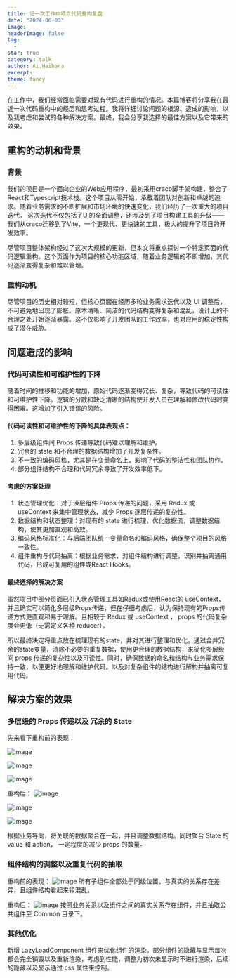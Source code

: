 ```yaml
---
title: 记一次工作中项目代码重构复盘
date: "2024-06-03"
image: 
headerImage: false
tag:
  -
star: true
category: talk
author: Ai.Haibara
excerpt: 
theme: fancy
---
```


在工作中，我们经常面临需要对现有代码进行重构的情况。本篇博客将分享我在最近一次代码重构中的经历和思考过程。我将详细讨论问题的根源、造成的影响，以及我考虑和尝试的各种解决方案。最终，我会分享我选择的最佳方案以及它带来的效果。

## 重构的动机和背景

### 背景
我们的项目是一个面向企业的Web应用程序，最初采用craco脚手架构建，整合了React和Typescript技术栈。这个项目从零开始，承载着团队对创新和卓越的追求。随着业务需求的不断扩展和市场环境的快速变化，我们经历了一次重大的项目迭代。
这次迭代不仅包括了UI的全面调整，还涉及到了项目构建工具的升级——我们从craco迁移到了Vite，一个更现代、更快速的工具，极大的提升了项目的开发效率。

尽管项目整体架构经过了这次大规模的更新，但本文将重点探讨一个特定页面的代码逻辑重构。这个页面作为项目的核心功能区域，随着业务逻辑的不断增加，其代码逐渐变得复杂和难以管理。

### 重构动机
尽管项目的历史相对较短，但核心页面在经历多轮业务需求迭代以及 UI 调整后，不可避免地出现了膨胀。原本清晰、简洁的代码结构变得复杂和混乱，设计上的不合理之处开始逐渐暴露。这不仅影响了开发团队的工作效率，也对应用的稳定性构成了潜在威胁。

## 问题造成的影响

### 代码可读性和可维护性的下降
随着时间的推移和功能的增加，原始代码逐渐变得冗长、复杂，导致代码的可读性和可维护性下降。逻辑的分散和缺乏清晰的结构使开发人员在理解和修改代码时变得困难。这增加了引入错误的风险。

#### 代码可读性和可维护性的下降的具体表现点：
1. 多层级组件间 Props 传递导致代码难以理解和维护。
2. 冗余的 state 和不合理的数据结构增加了开发复杂性。
3. 不一致的编码风格，尤其是在变量命名上，影响了代码的整洁性和团队协作。
4. 部分组件结构不合理和代码冗余导致了开发效率低下。

#### 考虑的方案处理

1. 状态管理优化：对于深层组件 Props 传递的问题，采用 Redux 或 useContext 来集中管理状态，减少 Props 逐层传递的复杂性。
2. 数据结构和状态整理：对现有的 state 进行梳理，优化数据流，调整数据结构，使其更加直观和高效。
3. 编码风格标准化：与后端团队统一变量命名和编码风格，确保整个项目的风格一致性。
4. 组件重构与代码抽离：根据业务需求，对组件结构进行调整，识别并抽离通用代码，形成可复用的组件或React Hooks。


#### 最终选择的解决方案

虽然项目中部分页面已引入状态管理工具如Redux或使用React的 useContext，并且确实可以简化多层级Props传递，但在仔细考虑后，认为保持现有的Props传递方式更直观和易于理解。且相较于 Redux 或 useContext ， props 的代码复杂度会更低（无需定义各种 reducer）。

所以最终决定将重点放在梳理现有的state，并对其进行整理和优化。通过合并冗余的state变量，消除不必要的重复数据，使用更合理的数据结构，来简化多层级间 props 传递的复杂性以及可读性。同时，确保数据的命名和结构与业务需求保持一致，以便更好地理解和维护代码。以及对复杂组件的结构进行解构并抽离可复用代码。

## 解决方案的效果

### 多层级的 Props 传递以及 冗余的 State 

先来看下重构前的表现：

![image](https://github.com/LZS911/LZS911.github.io/assets/42765421/eb431421-463d-42ba-9213-8da922600db5)

![image](https://github.com/LZS911/LZS911.github.io/assets/42765421/75e6d0a6-15b8-43e2-b188-820123775d76)

![image](https://github.com/LZS911/LZS911.github.io/assets/42765421/b4debccc-3654-4d30-a6a2-ebe2388ddd77)

重构后：
![image](https://github.com/LZS911/LZS911.github.io/assets/42765421/fcaef133-fa46-496b-8c13-ce4a94a3cb53)

![image](https://github.com/LZS911/LZS911.github.io/assets/42765421/7d1ca80f-4285-4e0e-8b46-59b3cea4f453)

![image](https://github.com/LZS911/LZS911.github.io/assets/42765421/47edbb1b-35a2-4f65-afc0-ae758f88d6af)

根据业务导向，将关联的数据聚合在一起，并且调整数据结构。同时聚合 State 的 value 和 action， 一定程度的减少 props 的数量。

### 组件结构的调整以及重复代码的抽取

重构前的表现：
![image](https://github.com/LZS911/LZS911.github.io/assets/42765421/06bfa202-dad2-48f0-bc98-cb2d1dafd92b)
所有子组件全部处于同级位置，与真实的关系存在差异，且组件结构看起来较混乱。

重构后：
![image](https://github.com/LZS911/LZS911.github.io/assets/42765421/397033c8-0671-478a-8ac0-ba25f14e2431)
按照业务关系以及组件之间的真实关系存在组件，并且抽取公共组件至 Common 目录下。


### 其他优化

新增 LazyLoadComponent 组件来优化组件的渲染。部分组件的隐藏与显示每次都会完全销毁以及重新渲染，考虑到性能，调整为初次未显示时不进行渲染，后续的隐藏以及显示通过 css 属性来控制。
